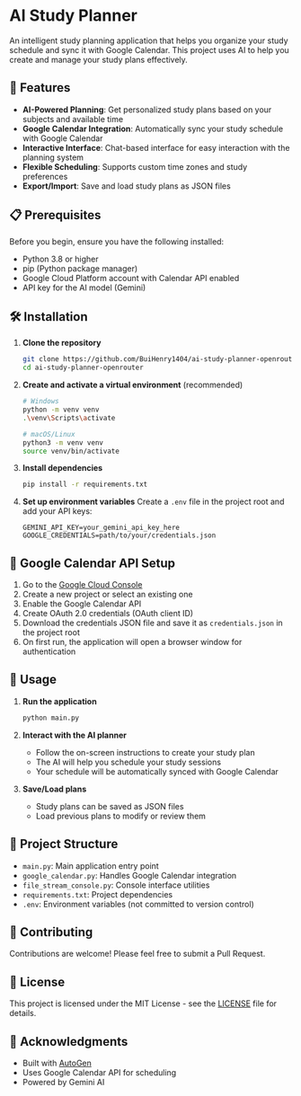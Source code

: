 # AI Study Planner

An intelligent study planning application that helps you organize your study schedule and sync it with Google Calendar. This project uses AI to help you create and manage your study plans effectively.

## 🚀 Features

- **AI-Powered Planning**: Get personalized study plans based on your subjects and available time
- **Google Calendar Integration**: Automatically sync your study schedule with Google Calendar
- **Interactive Interface**: Chat-based interface for easy interaction with the planning system
- **Flexible Scheduling**: Supports custom time zones and study preferences
- **Export/Import**: Save and load study plans as JSON files

## 📋 Prerequisites

Before you begin, ensure you have the following installed:

- Python 3.8 or higher
- pip (Python package manager)
- Google Cloud Platform account with Calendar API enabled
- API key for the AI model (Gemini)

## 🛠 Installation

1. **Clone the repository**
   ```bash
   git clone https://github.com/BuiHenry1404/ai-study-planner-openrouter.git
   cd ai-study-planner-openrouter
   ```

2. **Create and activate a virtual environment** (recommended)
   ```bash
   # Windows
   python -m venv venv
   .\venv\Scripts\activate
   
   # macOS/Linux
   python3 -m venv venv
   source venv/bin/activate
   ```

3. **Install dependencies**
   ```bash
   pip install -r requirements.txt
   ```

4. **Set up environment variables**
   Create a `.env` file in the project root and add your API keys:
   ```
   GEMINI_API_KEY=your_gemini_api_key_here
   GOOGLE_CREDENTIALS=path/to/your/credentials.json
   ```

## 🔑 Google Calendar API Setup

1. Go to the [Google Cloud Console](https://console.cloud.google.com/)
2. Create a new project or select an existing one
3. Enable the Google Calendar API
4. Create OAuth 2.0 credentials (OAuth client ID)
5. Download the credentials JSON file and save it as `credentials.json` in the project root
6. On first run, the application will open a browser window for authentication

## 🚦 Usage

1. **Run the application**
   ```bash
   python main.py
   ```

2. **Interact with the AI planner**
   - Follow the on-screen instructions to create your study plan
   - The AI will help you schedule your study sessions
   - Your schedule will be automatically synced with Google Calendar

3. **Save/Load plans**
   - Study plans can be saved as JSON files
   - Load previous plans to modify or review them

## 📂 Project Structure

- `main.py`: Main application entry point
- `google_calendar.py`: Handles Google Calendar integration
- `file_stream_console.py`: Console interface utilities
- `requirements.txt`: Project dependencies
- `.env`: Environment variables (not committed to version control)

## 🤝 Contributing

Contributions are welcome! Please feel free to submit a Pull Request.

## 📄 License

This project is licensed under the MIT License - see the [LICENSE](LICENSE) file for details.

## 🙏 Acknowledgments

- Built with [AutoGen](https://github.com/microsoft/autogen)
- Uses Google Calendar API for scheduling
- Powered by Gemini AI
